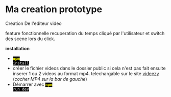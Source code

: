 # Ma creation prototype 

Creation De l'editeur video 

feature fonctionnelle recuperation du temps cliqué par l'utilisateur et switch des scene lors du click.



**installation**

- <code style="background-color:black;color:white" ><span style="color:yellow;font-weight:bold" >npm </span>install</code>
- créer le fichier videos dans le dossier public si cela n'est pas fait ensuite inserer 1 ou 2 videos au format mp4. telechargable sur le site [videezy](https://fr.videezy.com/) (*cocher MP4 sur la bar de gauche*)
- Démarrer avec <code style="background-color:black;color:white" ><span style="color:yellow;font-weight:bold" >npm </span>run dev</code>

